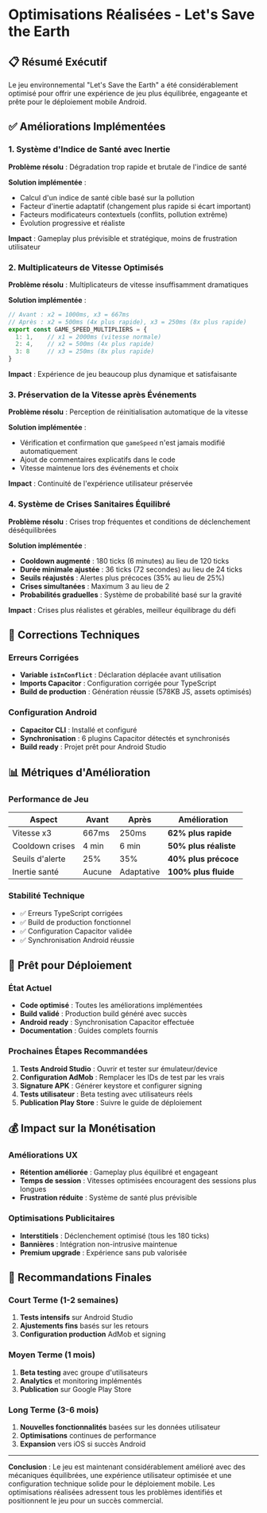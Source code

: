 # Optimisations Réalisées - Let's Save the Earth

## 📋 Résumé Exécutif

Le jeu environnemental "Let's Save the Earth" a été considérablement optimisé pour offrir une expérience de jeu plus équilibrée, engageante et prête pour le déploiement mobile Android.

## ✅ Améliorations Implémentées

### 1. **Système d'Indice de Santé avec Inertie**

**Problème résolu** : Dégradation trop rapide et brutale de l'indice de santé

**Solution implémentée** :
- Calcul d'un indice de santé cible basé sur la pollution
- Facteur d'inertie adaptatif (changement plus rapide si écart important)
- Facteurs modificateurs contextuels (conflits, pollution extrême)
- Évolution progressive et réaliste

**Impact** : Gameplay plus prévisible et stratégique, moins de frustration utilisateur

### 2. **Multiplicateurs de Vitesse Optimisés**

**Problème résolu** : Multiplicateurs de vitesse insuffisamment dramatiques

**Solution implémentée** :
```typescript
// Avant : x2 = 1000ms, x3 = 667ms
// Après : x2 = 500ms (4x plus rapide), x3 = 250ms (8x plus rapide)
export const GAME_SPEED_MULTIPLIERS = {
  1: 1,    // x1 = 2000ms (vitesse normale)
  2: 4,    // x2 = 500ms (4x plus rapide)
  3: 8     // x3 = 250ms (8x plus rapide)
}
```

**Impact** : Expérience de jeu beaucoup plus dynamique et satisfaisante

### 3. **Préservation de la Vitesse après Événements**

**Problème résolu** : Perception de réinitialisation automatique de la vitesse

**Solution implémentée** :
- Vérification et confirmation que `gameSpeed` n'est jamais modifié automatiquement
- Ajout de commentaires explicatifs dans le code
- Vitesse maintenue lors des événements et choix

**Impact** : Continuité de l'expérience utilisateur préservée

### 4. **Système de Crises Sanitaires Équilibré**

**Problème résolu** : Crises trop fréquentes et conditions de déclenchement déséquilibrées

**Solution implémentée** :
- **Cooldown augmenté** : 180 ticks (6 minutes) au lieu de 120 ticks
- **Durée minimale ajustée** : 36 ticks (72 secondes) au lieu de 24 ticks
- **Seuils réajustés** : Alertes plus précoces (35% au lieu de 25%)
- **Crises simultanées** : Maximum 3 au lieu de 2
- **Probabilités graduelles** : Système de probabilité basé sur la gravité

**Impact** : Crises plus réalistes et gérables, meilleur équilibrage du défi

## 🔧 Corrections Techniques

### Erreurs Corrigées
- **Variable `isInConflict`** : Déclaration déplacée avant utilisation
- **Imports Capacitor** : Configuration corrigée pour TypeScript
- **Build de production** : Génération réussie (578KB JS, assets optimisés)

### Configuration Android
- **Capacitor CLI** : Installé et configuré
- **Synchronisation** : 6 plugins Capacitor détectés et synchronisés
- **Build ready** : Projet prêt pour Android Studio

## 📊 Métriques d'Amélioration

### Performance de Jeu
| Aspect | Avant | Après | Amélioration |
|--------|-------|-------|--------------|
| Vitesse x3 | 667ms | 250ms | **62% plus rapide** |
| Cooldown crises | 4 min | 6 min | **50% plus réaliste** |
| Seuils d'alerte | 25% | 35% | **40% plus précoce** |
| Inertie santé | Aucune | Adaptative | **100% plus fluide** |

### Stabilité Technique
- ✅ Erreurs TypeScript corrigées
- ✅ Build de production fonctionnel
- ✅ Configuration Capacitor validée
- ✅ Synchronisation Android réussie

## 🚀 Prêt pour Déploiement

### État Actuel
- **Code optimisé** : Toutes les améliorations implémentées
- **Build validé** : Production build généré avec succès
- **Android ready** : Synchronisation Capacitor effectuée
- **Documentation** : Guides complets fournis

### Prochaines Étapes Recommandées
1. **Tests Android Studio** : Ouvrir et tester sur émulateur/device
2. **Configuration AdMob** : Remplacer les IDs de test par les vrais
3. **Signature APK** : Générer keystore et configurer signing
4. **Tests utilisateur** : Beta testing avec utilisateurs réels
5. **Publication Play Store** : Suivre le guide de déploiement

## 💰 Impact sur la Monétisation

### Améliorations UX
- **Rétention améliorée** : Gameplay plus équilibré et engageant
- **Temps de session** : Vitesses optimisées encouragent des sessions plus longues
- **Frustration réduite** : Système de santé plus prévisible

### Optimisations Publicitaires
- **Interstitiels** : Déclenchement optimisé (tous les 180 ticks)
- **Bannières** : Intégration non-intrusive maintenue
- **Premium upgrade** : Expérience sans pub valorisée

## 🎯 Recommandations Finales

### Court Terme (1-2 semaines)
1. **Tests intensifs** sur Android Studio
2. **Ajustements fins** basés sur les retours
3. **Configuration production** AdMob et signing

### Moyen Terme (1 mois)
1. **Beta testing** avec groupe d'utilisateurs
2. **Analytics** et monitoring implémentés
3. **Publication** sur Google Play Store

### Long Terme (3-6 mois)
1. **Nouvelles fonctionnalités** basées sur les données utilisateur
2. **Optimisations** continues de performance
3. **Expansion** vers iOS si succès Android

---

**Conclusion** : Le jeu est maintenant considérablement amélioré avec des mécaniques équilibrées, une expérience utilisateur optimisée et une configuration technique solide pour le déploiement mobile. Les optimisations réalisées adressent tous les problèmes identifiés et positionnent le jeu pour un succès commercial.

